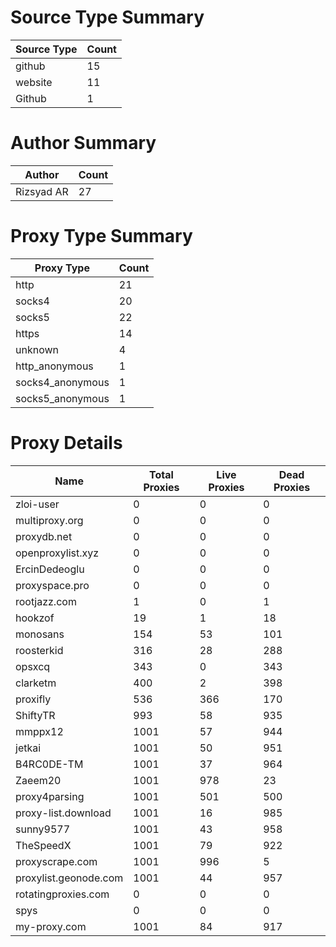 # Source Type Summary

| Source Type | Count |
|-------------|-------|
| github | 15 |
| website | 11 |
| Github | 1 |


# Author Summary

| Author | Count |
|--------|-------|
| Rizsyad AR | 27 |


# Proxy Type Summary

| Proxy Type | Count |
|------------|-------|
| http | 21 |
| socks4 | 20 |
| socks5 | 22 |
| https | 14 |
| unknown | 4 |
| http_anonymous | 1 |
| socks4_anonymous | 1 |
| socks5_anonymous | 1 |


# Proxy Details

| Name | Total Proxies | Live Proxies | Dead Proxies |
|------|---------------|--------------|---------------|
| zloi-user | 0 | 0 | 0 |
| multiproxy.org | 0 | 0 | 0 |
| proxydb.net | 0 | 0 | 0 |
| openproxylist.xyz | 0 | 0 | 0 |
| ErcinDedeoglu | 0 | 0 | 0 |
| proxyspace.pro | 0 | 0 | 0 |
| rootjazz.com | 1 | 0 | 1 |
| hookzof | 19 | 1 | 18 |
| monosans | 154 | 53 | 101 |
| roosterkid | 316 | 28 | 288 |
| opsxcq | 343 | 0 | 343 |
| clarketm | 400 | 2 | 398 |
| proxifly | 536 | 366 | 170 |
| ShiftyTR | 993 | 58 | 935 |
| mmppx12 | 1001 | 57 | 944 |
| jetkai | 1001 | 50 | 951 |
| B4RC0DE-TM | 1001 | 37 | 964 |
| Zaeem20 | 1001 | 978 | 23 |
| proxy4parsing | 1001 | 501 | 500 |
| proxy-list.download | 1001 | 16 | 985 |
| sunny9577 | 1001 | 43 | 958 |
| TheSpeedX | 1001 | 79 | 922 |
| proxyscrape.com | 1001 | 996 | 5 |
| proxylist.geonode.com | 1001 | 44 | 957 |
| rotatingproxies.com | 0 | 0 | 0 |
| spys | 0 | 0 | 0 |
| my-proxy.com | 1001 | 84 | 917 |
